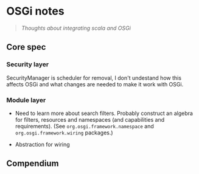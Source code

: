# OSGi notes

> _Thoughts about integrating scala and OSGi_

## Core spec

### Security layer

SecurityManager is scheduler for removal, I don't undestand
how this affects OSGi and what changes are needed to make it
work with OSGi.

### Module layer

* Need to learn more about search filters.
Probably construct an algebra for filters, resources and namespaces
(and capabilities and requirements). (See `org.osgi.framework.namespace`
and `org.osgi.framework.wiring` packages.)

* Abstraction for wiring

## Compendium
